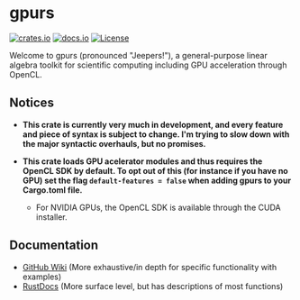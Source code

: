 # gpurs

[![crates.io](https://shields.io/crates/v/gpurs)](https://crates.io/crates/gpurs)
[![docs.io](https://docs.rs/gpurs/badge.svg)](https://docs.rs/gpurs/)
[![License](https://img.shields.io/badge/License-Apache%202.0-blue.svg)](https://opensource.org/licenses/Apache-2.0)

Welcome to gpurs (pronounced "Jeepers!"), a general-purpose linear algebra toolkit for scientific computing including GPU acceleration through OpenCL.

## Notices

- **This crate is currently very much in development, and every feature and piece of syntax is subject to change. I'm trying to slow down with the major syntactic overhauls, but no promises.**

- **This crate loads GPU acelerator modules and thus requires the OpenCL SDK by default. To opt out of this (for instance if you have no GPU) set the flag `default-features = false` when adding gpurs to your Cargo.toml file.**

    - For NVIDIA GPUs, the OpenCL SDK is available through the CUDA installer.

## Documentation

- [GitHub Wiki](https://github.com/i-saac/gpurs/wiki) (More exhaustive/in depth for specific functionality with examples)
- [RustDocs](https://docs.rs/gpurs/) (More surface level, but has descriptions of most functions)